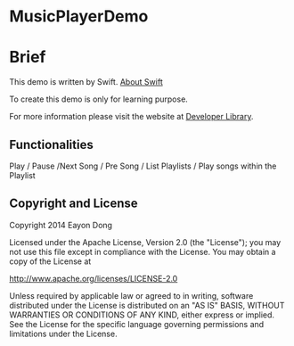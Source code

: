 MusicPlayerDemo
===============
# Brief

This demo is written by Swift. 
[About Swift](https://developer.apple.com/library/ios/documentation/Swift/Conceptual/Swift_Programming_Language/index.html)

To create this demo is only for learning purpose.

For more information please visit the website at [Developer Library](http://developer.apple.com).

## Functionalities

Play / Pause /Next Song / Pre Song / List Playlists / Play songs within the Playlist

## Copyright and License
Copyright 2014 Eayon Dong

Licensed under the Apache License, Version 2.0 (the "License"); you may not use this file except in compliance with the License. You may obtain a copy of the License at

http://www.apache.org/licenses/LICENSE-2.0

Unless required by applicable law or agreed to in writing, software distributed under the License is distributed on an "AS IS" BASIS, WITHOUT WARRANTIES OR CONDITIONS OF ANY KIND, either express or implied. See the License for the specific language governing permissions and limitations under the License.
